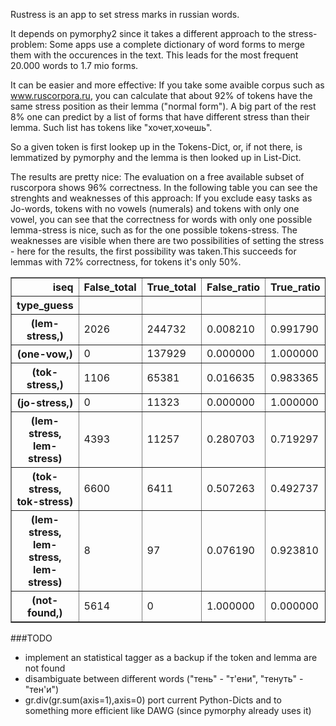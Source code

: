 Rustress is an app to set stress marks in russian words.

It depends on pymorphy2 since it takes a different approach to the stress-problem:
Some apps use a complete dictionary of word forms to merge them with the occurences in the text.
This leads for the most frequent 20.000 words to 1.7 mio forms.

It can be easier and more effective: If you take some avaible corpus such as www.ruscorpora.ru, you can calculate that about 92% of tokens have the same stress position as their lemma ("normal form"). A big part of the rest 8% one can predict by a list of forms that have different stress than their lemma. Such list has tokens like "хочет,хочешь".

So a given token is first lookep up in the Tokens-Dict, or, if not there, is lemmatized by pymorphy and the lemma is then looked up in List-Dict.

The results are pretty nice: The evaluation on a free available subset of ruscorpora shows 96% correctness.
In the following table you can see the strenghts and weaknesses of this approach:
If you exclude easy tasks as Jo-words, tokens with no vowels (numerals) and tokens with only one vowel, you can see
that the correctness for words with only one possible lemma-stress is nice, such as for the one possible tokens-stress.
The weaknesses are visible when there are two possibilities of setting the stress - here for the results, the first possibility was taken.This succeeds for lemmas with 72% correctness, for tokens it's only 50%.

<table border="1" class="dataframe">  <thead>    <tr style="text-align: right;">      <th>iseq</th>      <th>False_total</th>      <th>True_total</th>      <th>False_ratio</th>      <th>True_ratio</th>    </tr>    <tr>      <th>type_guess</th>      <th></th>      <th></th>      <th></th>      <th></th>    </tr>  </thead>  <tbody>    <tr>      <th>(lem-stress,)</th>      <td> 2026</td>      <td> 244732</td>      <td> 0.008210</td>      <td> 0.991790</td>    </tr>    <tr>      <th>(one-vow,)</th>      <td>    0</td>      <td> 137929</td>      <td> 0.000000</td>      <td> 1.000000</td>    </tr>    <tr>      <th>(tok-stress,)</th>      <td> 1106</td>      <td>  65381</td>      <td> 0.016635</td>      <td> 0.983365</td>    </tr>    <tr>      <th>(jo-stress,)</th>      <td>    0</td>      <td>  11323</td>      <td> 0.000000</td>      <td> 1.000000</td>    </tr>    <tr>      <th>(lem-stress, lem-stress)</th>      <td> 4393</td>      <td>  11257</td>      <td> 0.280703</td>      <td> 0.719297</td>    </tr>    <tr>      <th>(tok-stress, tok-stress)</th>      <td> 6600</td>      <td>   6411</td>      <td> 0.507263</td>      <td> 0.492737</td>    </tr>    <tr>      <th>(lem-stress, lem-stress, lem-stress)</th>      <td>    8</td>      <td>     97</td>      <td> 0.076190</td>      <td> 0.923810</td>    </tr>    <tr>      <th>(not-found,)</th>      <td> 5614</td>      <td>      0</td>      <td> 1.000000</td>      <td> 0.000000</td>    </tr>  </tbody></table>

###TODO
- implement an statistical tagger as a backup if the token and lemma are not found
- disambiguate between different words ("тень" - "т'ени", "тенуть" - "тен'и")
- gr.div(gr.sum(axis=1),axis=0) port current Python-Dicts and to something more efficient like DAWG (since pymorphy already uses it)
